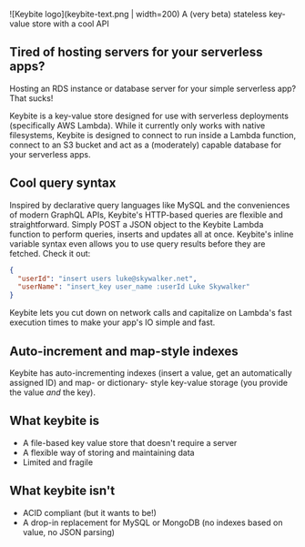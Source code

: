 ![Keybite logo](keybite-text.png | width=200)
A (very beta) stateless key-value store with a cool API

## Tired of hosting servers for your serverless apps?
Hosting an RDS instance or database server for your simple serverless app? That sucks!

Keybite is a key-value store designed for use with serverless deployments (specifically AWS Lambda). While it currently only works with native filesystems, Keybite is designed to connect to run inside a Lambda function, connect to an S3 bucket and act as a (moderately) capable database for your serverless apps.

## Cool query syntax
Inspired by declarative query languages like MySQL and the conveniences of modern GraphQL APIs, Keybite's HTTP-based queries are flexible and straightforward. Simply POST a JSON object to the Keybite Lambda function to perform queries, inserts and updates all at once. Keybite's inline variable syntax even allows you to use query results before they are fetched. Check it out:

```json
{
  "userId": "insert users luke@skywalker.net",
  "userName": "insert_key user_name :userId Luke Skywalker"
}
```

Keybite lets you cut down on network calls and capitalize on Lambda's fast execution times to make your app's IO simple and fast.

## Auto-increment and map-style indexes
Keybite has auto-incrementing indexes (insert a value, get an automatically assigned ID) and map- or dictionary- style key-value storage (you provide the value _and_ the key).

## What keybite is
- A file-based key value store that doesn't require a server
- A flexible way of storing and maintaining data
- Limited and fragile

## What keybite isn't
- ACID compliant (but it wants to be!)
- A drop-in replacement for MySQL or MongoDB (no indexes based on value, no JSON parsing)
